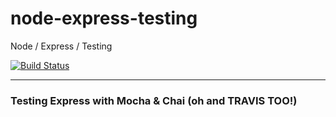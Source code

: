 # node-express-testing
Node / Express / Testing

[![Build Status](https://travis-ci.org/iamericanartist/node-express-testing.svg?branch=master)](https://travis-ci.org/iamericanartist/node-express-testing)
***

### Testing Express with Mocha & Chai (oh and TRAVIS TOO!)
